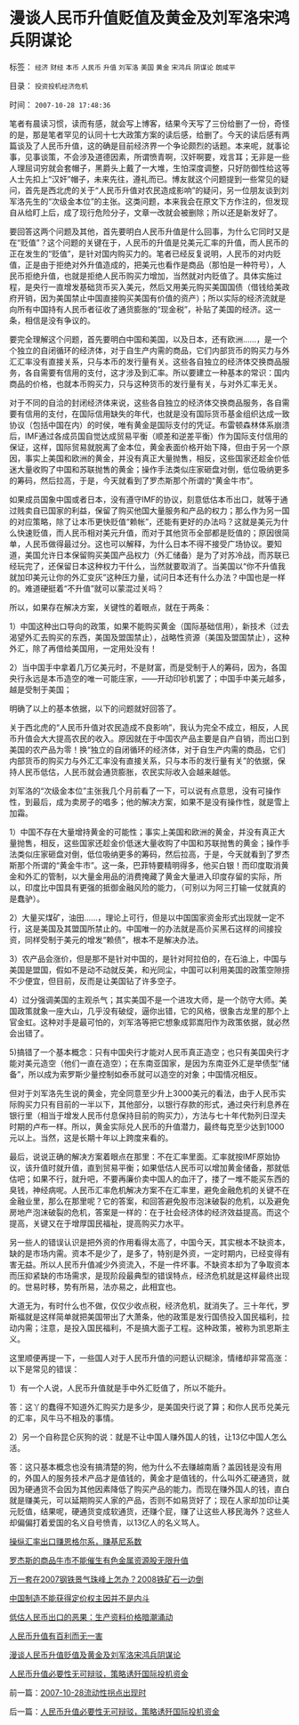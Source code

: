 # 漫谈人民币升值贬值及黄金及刘军洛宋鸿兵阴谋论

标签： `经济` `财经` `本币` `人民币` `升值` `刘军洛` `美国` `黄金` `宋鸿兵` `阴谋论` `朗咸平` 

目录： `投资投机经济危机`

时间： `2007-10-28 17:48:36`

笔者有晨读习惯，读而有感，就会写上博客，结果今天写了三份给删了一份，奇怪的是，那是笔者罕见的认同十七大政策方案的读后感，给删了。今天的读后感有两篇谈及了人民币升值，这的确是目前经济界一个争论颇烈的话题。本来呢，就事论事，见事谈策，不会涉及道德因素，所谓愤青啊，汉奸啊要，戏言耳；无非是一些人理屈词穷就会套帽子，黑爵头上戴了一大堆，生怕深度调整，只好防御性给这等人士先扣上“汉奸”帽子，未来先往，遵礼而已。博友就这个问题提到一些常见的疑问，首先是西北虎的关于“人民币升值对农民造成影响”的疑问，另一位朋友谈到刘军洛先生的“次级金本位”的主张。这类问题，本来我会在原文下方作注的，但发现自从给盯上后，成了现行危险分子，文章一改就会被删除；所以还是新发好了。

要回答这两个问题及其他，首先要明白人民币升值是什么回事，为什么它同时又是在“贬值”？这个问题的关键在于，人民币的升值是兑美元汇率的升值，而人民币的正在发生的“贬值”，是针对国内购买力的。笔者已经反复说明，人民币的对内贬值，正是由于拒绝对外升值造成的，把美元也看作是商品（那怕是一种符号），人民币拒绝升值，也就是拒绝人民币购买力增加，当然就对内贬值了。具体实施过程，是央行一直增发基础货币买入美元，然后又用美元购买美国国债（借钱给美政府开销，因为美国禁止中国直接购买美国有价值的资产）；所以实际的经济流就是向所有中国持有人民币者征收了通货膨胀的“现金税”，补贴了美国的经济。这一条，相信是没有争议的。

要完全理解这个问题，首先要明白中国和美国，以及日本，还有欧洲……，是一个个独立的自闭循环的经济体，对于自生产内需的商品，它们内部货币的购买力与外汇汇率没有直接关系，只与本币的发行量有关。这些各自独立的经济体交换商品服务，各自需要有信用的支付，这才涉及到汇率。所以要建立一种基本的常识：国内商品的价格，也就本币购买力，只与这种货币的发行量有关，与对外汇率无关。

对于不同的自洽的封闭经济体来说，这些各自独立的经济体交换商品服务，各自需要有信用的支付，在国际信用缺失的年代，也就是没有国际货币基金组织达成一致协议（包括中国在内）的时侯，唯有黄金是国际支付的凭证。布雷顿森林体系崩溃后，IMF通过各成员国自觉达成贸易平衡（顺差和逆差平衡）作为国际支付信用的保证，这样，国际贸易就脱离了金本位，黄金表面价格开始下降，但由于另一个原因，事实上美国和欧洲的黄金，并没有真正大量抛售，相反，这些国家还趁金价低迷大量收购了中国和苏联抛售的黄金；操作手法类似庄家砸盘对倒，低位吸纳更多的筹码，然后拉高，于是，今天就看到了罗杰斯那个所谓的“黄金牛市”。

如果成员国象中国或者日本，没有遵守IMF的协议，刻意低估本币出口，就等于通过贱卖自已国家的利益，保留了购买他国大量服务和产品的权力；那么作为另一国的对应策略，除了让本币更快贬值“赖帐”，还能有更好的办法吗？这就是美元为什么快速贬值，而人民币相对美元升值，而对于其他货币全部都是贬值的；原因很简单，人民币做得最过分。这也可以解释，为什么日本不得不接受广场协议。要知道，美国允许日本保留购买美国产品权力（外汇储备）是为了对苏冷战，而苏联已经玩完了，还保留日本这种权力干什么，当然就要取消了。当美国以“你不升值我就加印美元让你的外汇变灰”这种压力量，试问日本还有什么办法？中国也是一样的。难道硬挺着“不升值”就可以蒙混过关吗？

所以，如果存在解决方案，关键性的着眼点，就在于两条：

1）中国这种出口导向的政策，如果不能购买黄金（国际基础信用），新技术（过去渴望外汇去购买的东西，美国及盟国禁止），战略性资源（美国及盟国禁止），这种外汇，除了再借给美国用，一定用处没有！

2）当中国手中拿着几万亿美元时，不是财富，而是受制于人的筹码，因为，各国央行永远是本币造空的唯一可能庄家，——开动印钞机罢了；中国手中美元越多，越是受制于美国；

明确了以上的基本依据，以下的问题就好回答了。

关于西北虎的“人民币升值对农民造成不良影响”，我认为完全不成立，相反，人民币升值会大大提高农民的收入。原因就在于中国农产品主要是自产自销，而出口到美国的农产品为零！换“独立的自闭循环的经济体，对于自生产内需的商品，它们内部货币的购买力与外汇汇率没有直接关系，只与本币的发行量有关”的依据，保持人民币低估，人民币就会通货膨胀，农民实际收入会越来越低。

刘军洛的“次级金本位”主张我几个月前看了一下，可以说有点意思，没有可操作性，到最后，成为卖房子的唱多；他的解决方案，如果不是没有操作性，就是雪上加霜。

1）中国不存在大量增持黄金的可能性；事实上美国和欧洲的黄金，并没有真正大量抛售，相反，这些国家还趁金价低迷大量收购了中国和苏联抛售的黄金；操作手法类似庄家砸盘对倒，低位吸纳更多的筹码，然后拉高，于是，今天就看到了罗杰斯那个所谓的“黄金牛市”。这一条，巴菲特要精明得多，他买白银！而印度取消黄金和外汇的管制，以大量金用品的消费掩藏了黄金大量进入印度存留的实际，所以，印度比中国具有更强的抵御金融风险的能力，（可别以为阿三打输一仗就真的是蠢驴）。

2）大量买煤矿，油田……，理论上可行，但是以中国国家资金形式出现就一定不行，这是美国及其盟国所禁止的。中国唯一的办法就是高价买黑石这样的间接投资，同样受制于美元的增发“赖债”，根本不是解决办法。

3）农产品会涨价，但是那不是针对中国的，是针对阿拉伯的，在石油上，中国与美国是盟国，假如不是动不动就反美，和光同尘，中国可以利用美国的政策空隙捞不少便宜，但目前，反而是让美国钻了许多空子。

4）过分强调美国的主观杀气；其实美国不是一个进攻大师，是一个防守大师。美国政策就象一座大山，几乎没有破绽，逼你出错，它的风格，很象古龙里的那个上官金虹。这种对手是最可怕的，刘军洛等把它想象成郭嵩阳作为政策依据，就必然会出错了。

5)搞错了一个基本概念：只有中国央行才能对人民币真正造空；也只有美国央行才能对美元造空（他们一直在造空）；在东南亚国家，是因为东南亚外汇是举债型“储备”，所以成为索罗斯少量控制如泰币就可以造空的对象；中国情况相反。

但对于刘军洛先生说的黄金，完全同意至少升上3000美元的看法，由于人民币实际购买力只有目前的一半以下，其他部分，以银行存款的形式，通过央行利息养在银行里（相当于增发人民币付息保持目前的购买力），方法与七十年代勃列日涅夫时期的卢布一样。所以，黄金实际兑人民币的升值潜力，最终每克至少达到1000元以上。当然，这是长期十年以上跨度来看的。

最后，说说正确的解决方案着眼点在那里：不在汇率里面。汇率就按IMF原始协议，该升值时就升值，直到贸易平衡；如果低估人民币可以增加黄金储备，那就低估吧；如果不行，就升吧，不要再廉价卖中国人的血汗了，搂了一堆不能买东西的臭钱，神经病呢。人民币汇率危机解决方案不在汇率里，避免金融危机的关键不在金融业里，那么在那里呢？它的答案，和回答避免股市泡沫破裂的危机，以及避免房地产泡沫破裂的危机，答案是一样的：在于社会经济体的经济效益提高。而这个提高，关键又在于增厚国民福祉，提高购买力水平。

另一些人的错误认识是把外资的作用看得太高了，中国今天，其实根本不缺资本，缺的是市场内需。资本不是少了，是多了，特别是外资，一定时期内，已经变得有害无益。所以人民币升值减少外资流入，不是一件坏事。不缺资本却为了争取资本而压抑紧缺的市场需求，是现阶段最典型的错误特点，经济危机就是这样最终出现的。世易时移，势有所易，法亦易之，此相宜也。

大道无为，有时什么也不做，仅仅少收点税，经济危机，就消失了。三十年代，罗斯福就是这样简单就把美国带出了大萧条，他的政策是发行国债投入国民福利，拉动内需；注意，是投入国民福利，不是搞大面子工程。这种政策，被称为凯恩斯主义。

这里顺便再提一下，一些国人对于人民币升值的问题认识糊涂，情绪却非常高涨：以下是常见的错误：

1）有一个人说，人民币升值就是手中外汇贬值了，所以不能升。

答：这丫的蠢得不知道外汇购买力是多少，是美国央行说了算；和你人民币兑美元的汇率，风牛马不相及的事情。

2）另一个自称昆仑灰狗的说：就是不让中国人赚外国人的钱，让13亿中国人怎么活。

答：这只基本概念也没有搞清楚的狗，他为什么不去赚越南盾？盖因钱是没有用的，外国人的服务技术产品才是值钱的，黄金才是值钱的，什么叫外汇硬通货，就因为硬通货不会因为其他因素降低了购买产品的能力。而现在赚外国人的钱，直白就是赚美元，可以延期购买人家的产品，否则不如易货好了；现在人家却加印让美元贬值，结果呢，硬通货变成软通货，还赚个屁，赚了让这些人移民海外？这些人却偏偏打着爱国的名义自号愤青，以13亿人的名义骂人。

[操纵汇率出口赚恩格尔系，赚基尼系数](../../../2007/8/26/中国赚了美元，还赚了恩格尔系数、基尼系数.md)

[罗杰斯的商品牛市不能催生有色金属资源股无限升值](../../../2007/8/27/中国社会利益大动脉出血.md)

[万一套在2007钢铁景气珠峰上怎办？2008铁矿石一边倒](../../../2007/9/4/万一套在钢铁景气珠峰上怎办？.md)

[中国制造不能获得定价权主因并不是内斗](../../../2007/8/29/中国制造不能获得定价权主因并不是内斗.md)

[低估人民币出口的恶果：生产资料价格暗潮涌动](../../../2007/10/28/低估人民币出口的恶果：生产资料价格暗潮涌动.md)

[人民币升值有百利而无一害](../../../2007/10/28/人民币升值有百利而无一害.md)

[漫谈人民币升值贬值及黄金及刘军洛宋鸿兵阴谋论](../../../2007/10/28/漫谈人民币升值贬值及黄金及刘军洛宋鸿兵阴谋论.md)

[人民币升值必要性无可辩驳，策略诱歼国际投机资金](../../../2007/10/28/人民币升值必要性无可辩驳，策略诱歼国际投机资金.md)



前一篇：[2007-10-28流动性拐点出现时](../../../2007/10/28/2007-10-28流动性拐点出现时.md)

后一篇：[人民币升值必要性无可辩驳，策略诱歼国际投机资金](../../../2007/10/28/人民币升值必要性无可辩驳，策略诱歼国际投机资金.md)